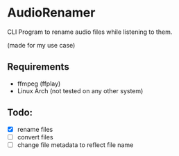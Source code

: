 # AudioRenamer

CLI Program to rename audio files while listening to them.

(made for my use case)

## Requirements

- ffmpeg (ffplay)
- Linux Arch (not tested on any other system)

## Todo:

- [x] rename files
- [ ] convert files
- [ ] change file metadata to reflect file name
